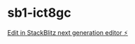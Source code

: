 # sb1-ict8gc

[Edit in StackBlitz next generation editor ⚡️](https://stackblitz.com/~/github.com/Lmhazan/sb1-ict8gc)